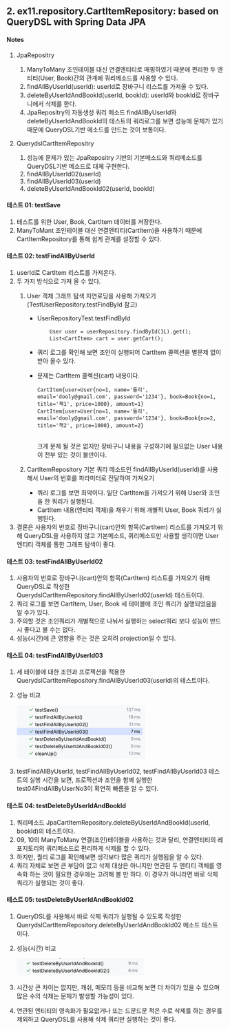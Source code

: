 ## 2. ex11.repository.CartItemRepository: based on QueryDSL with Spring Data JPA

#### Notes
1. JpaRepositry
   1) ManyToMany 조인테이블 대신 연결엔티티로 매핑하였기 때문에 편리한 두 엔티티(User, Book)간의 관계에 쿼리메소드를 사용할 수 있다. 
   2) findAllByUserId(userId): userId로 장바구니 리스트를 가져올 수 있다. 
   3) deleteByUserIdAndBookId(userId, bookId): userId와 bookId로 장바구니에서 삭제를 한다.
   4) JpaRepositry의 자동생성 쿼리 메소드 findAllByUserId와 deleteByUserIdAndBookId의 테스트의 쿼리로그를 보면 성능에 문제가 있기 때문에 QueryDSL기반 메소드를 만드는 것이 보통이다.

2. QuerydslCartItemRepositry
    1) 성능에 문제가 있는 JpaRepositry 기반의 기본메소드와 쿼리메소드를  QueryDSL기반 메소드로 대체 구현한다.
    2) findAllByUserId02(userId)
    3) findAllByUserId03(userid)
    4) deleteByUserIdAndBookId02(userId, bookId)

#### 테스트 01: testSave

1. 테스트를 위한 User, Book, CartItem 데이터를 저장한다.
2. ManyToMant 조인테이블 대신 연결엔티티(CartItem)을 사용하기 때문에 CartItemRepository를 통해 쉽게 관계를 설정할 수 있다.

#### 테스트 02: testFindAllByUserId

1. userId로 CartItem 리스트를 가져온다.
2. 두 가지 방식으로 가져 올 수 있다.
   1) User 객체 그래프 탐색 지연로딩을 사용해 가져오기(TestUserRepository.testFindById 참고)
      - UserRepositoryTest.testFindById
      
        ```
            User user = userRepository.findById(1L).get();
            List<CartItem> cart = user.getCart();
        
        ```

      - 쿼리 로그를 확인해 보면 조인이 실행되어 CartItem 콜렉션을 별문제 없이 받아 올수 있다.
      - 문제는 CartItem 콜렉션(cart) 내용이다.

        ```
        CartItem{user=User{no=1, name='둘리', email='dooly@gmail.com', password='1234'}, book=Book{no=1, title='책1', price=1000}, amount=1}
        CartItem{user=User{no=1, name='둘리', email='dooly@gmail.com', password='1234'}, book=Book{no=2, title='책2', price=1000}, amount=2}
                        
        ```
        크게 문제 될 것은 없지만 장바구니 내용을 구성하기에 필요없는 User 내용이 전부 있는 것이 불만이다.
   
   2) CartItemRepository 기본 쿼리 메소드인 findAllByUserId(userId)를 사용해서 User의 번호를 파라미터로 전달하여 가져오기
      - 쿼리 로그를 보면 최악이다. 일단 CartItem을 가져오기 위해 User와 조인을 한 쿼리가 실행된다.
      - CartItem 내용(엔티티 객체)을 채우기 위해 개별적 User, Book 쿼리가 실행된다.
3. 결론은 사용자의 번호로 장바구니(cart)안의 항목(CartItem) 리스트를 가져오기 위해 QueryDSL을 사용하지 않고 기본메소드, 쿼리메소드만 사용할 생각이면 User 엔티티 객체를 통한 그래프 탐색이 좋다.

#### 테스트 03: testFindAllByUserId02

1. 사용자의 번호로 장바구니(cart)안의 항목(CartItem) 리스트를 가져오기 위해 QueryDSL로 작성한 QuerydslCartItemRepository.findAllByUserId02(userId) 테스트이다.
2. 쿼리 로그를 보면 CartItem, User, Book 세 테이블에 조인 쿼리가 실행되었음을 알 수가 있다.
3. 주의할 것은 조인쿼리가 개별적으로 나눠서 실행하는 select쿼리 보다 성능이 반드시 좋다고 볼 수는 없다.
4. 성능(시간)에 큰 영향을 주는 것은 오히려 projection일 수 있다.

#### 테스트 04: testFindAllByUserId03

1. 세 테이블에 대한 조인과 프로젝션을 적용한 QuerydslCartItemRepository.findAllByUserId03(userId)의 테스트이다.
2. 성능 비교

   ![31103.png](../_resources/31103.png)

3. testFindAllByUserId, testFindAllByUserId02, testFindAllByUserId03 테스트의 실행 시간을 보면, 프로젝션과 조인을 함께 실행한 test04FindAllByUserNo3이 확연히 빠름을 알 수 있다.

#### 테스트 04: testDeleteByUserIdAndBookId

1. 쿼리메소드 JpaCartItemRepository.deleteByUserIdAndBookId(userId, bookId)의 테스트이다.
2. 09, 10의 ManyToMany 연결(조인)테이블을 사용하는 것과 달리, 연결엔티티의 레포지토리의 쿼리메소드로 편리하게 삭제를 할 수 있다.
3. 하지만, 퀄리 로그를 확인해보면 생각보다 많은 쿼리가 실행됨을 알 수 있다.
4. 쿼리 자체로 보면 큰 부담이 없고 삭제 대상은 아니지만 연관된 두 엔티티 객체를 영속화 하는 것이 필요한 경우에는 고려해 볼 만 하다. 이 경우가 아니라면 바로 삭제 쿼리가 실행되는 것이 좋다.


#### 테스트 05: testDeleteByUserIdAndBookId02
1. QueryDSL를 사용해서 바로 삭제 쿼리가 실행될 수 있도록 작성한 QuerydslCartItemRepository.deleteByUserIdAndBookId02 메소드 테스트이다.
2. 성능(시간) 비교

   ![31104.png](../_resources/31104.png)

3. 시간상 큰 차이는 없지만, 캐쉬, 메모리 등을 비교해 보면 더 차이가 있을 수 있으며 많은 수의 삭제는 문제가 발생할 가능성이 있다.
4. 연관된 엔티티의 영속화가 필요없거나 또는 드문드문 적은 수로 삭제를 하는 경우를 제외하고 QueryDSL를 사용해 삭제 쿼리만 실행하는 것이 좋다.



